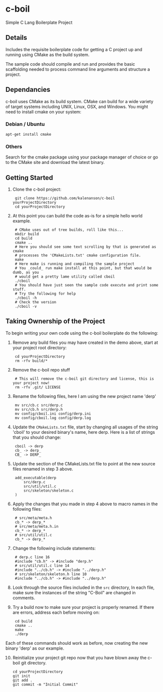 # c-boil
Simple C Lang Boilerplate Project
## Details
Includes the requisite boilerplate code for getting a C project up and running using CMake as the build system.

The sample code should compile and run and provides the basic scaffolding needed to process command line arguments and structure a project.

## Dependancies
c-boil uses CMake as its build system. CMake can build for a wide variety of target systems including UNIX, Linux, OSX, and Windows. You might need to install cmake on your system:

### Debian / Ubuntu

	apt-get install cmake

### Others
Search for the cmake package using your package manager of choice or go to the CMake site and download the latest binary.

## Getting Started

1. Clone the c-boil project:

		git clone https://github.com/kalenanson/c-boil yourProjectDirectory
		cd yourProjectDirectory

2. At this point you can build the code as-is for a simple hello world example.

		# CMake uses out of tree builds, roll like this...
		mkdir build
		cd build
		cmake ..
		# Here you should see some text scrolling by that is generated as cmake
		# processes the 'CMakeLists.txt' cmake configuration file.
		make
		# Here make is running and compiling the sample project
		# You _could_ run make install at this point, but that would be dumb, as you
		# would get a pretty lame utility called cboil
		./cboil
		# You should have just seen the sample code execute and print some stuff.
		# Try the following for help
		./cboil -h
		# Check the version
		./cboil -v

## Taking Ownership of the Project
To begin writing your own code using the c-boil boilerplate do the following:

1. Remove any build files you may have created in the demo above, start at your project root directory:

		cd yourProjectDirectory
		rm -rfv build/*

2. Remove the c-boil repo stuff

		# This will remove the c-boil git directory and license, this is your project now!
		rm -rfv .git/ LICENSE

3. Rename the following files, here I am using the new project name 'derp'

		mv src/cb.c src/derp.c
		mv src/cb.h src/derp.h
		mv config/cboil.ini config/derp.ini
		mv config/cboil.log config/derp.log

4. Update the `CMakeLists.txt` file, start by changing all usages of the string 'cboil' to your desired binary's name, here derp. Here is a list of strings that you should change:

		cboil -> derp
		cb_ -> derp_
		CB_ -> DERP_

5. Update the section of the CMakeLists.txt file to point at the new source files renamed in step 3 above.

		add_executable(derp
			src/derp.c
			src/util/util.c
			src/skeleton/skeleton.c
		)

6. Apply the changes that you made in step 4 above to macro names in the following files:

		# src/meta/meta.h
		cb_* -> derp_*
		# src/meta/meta.h.in
		cb_* -> derp_*
		# src/util/util.c
		cb_* -> derp_*

7. Change the following include statements:

		# derp.c line 16
		#include "cb.h" -> #include "derp.h"
		# src/util/util.c line 14
		#include "../cb.h" -> #include "../derp.h"
		# src/skeleton/skeleton.h line 10
		#include "../cb.h" -> #include "../derp.h"

8. Look through the source files included in the `src` directory, In each file, make sure the instances of the string "C-Boil" are changed in comments.

9. Try a build now to make sure your project is properly renamed. If there are errors, address each before moving on:

		cd build
		cmake ..
		make
		./derp

Each of these commands should work as before, now creating the new binary 'derp' as our example.

10. Reinitialize your project git repo now that you have blown away the c-boil git directory.

		cd yourProjectDirectory
		git init
		git add .
		git commit -m "Initial Commit"

